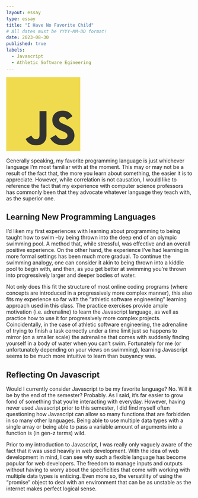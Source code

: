 ```yaml
---
layout: essay
type: essay
title: "I Have No Favorite Child"
# All dates must be YYYY-MM-DD format!
date: 2023-08-30
published: true
labels:
  - Javascript
  - Athletic Software Egineering
---
```


<img width="200px" class="rounded float-start pe-4" src="../img/javascript_symbol.png">

Generally speaking, my favorite programming language is just whichever language I’m most familiar with at the moment. This may or may not be a result of the fact that, the more you learn about something, the easier it is to appreciate. However, while correlation is not causation, I would like to reference the fact that my experience with computer science professors has commonly been that they advocate whatever language they teach with, as the superior one.

## Learning New Programming Languages

I’d liken my first experiences with learning about programming to being taught how to swim –by being thrown into the deep end of an olympic swimming pool. A method that, while stressful, was effective and an overall positive experience. On the other hand, the experience I’ve had learning in more formal settings has been much more gradual. To continue the swimming analogy, one can consider it akin to being thrown into a kiddie pool to begin with, and then, as you get better at swimming you’re thrown into progressively larger and deeper bodies of water. 

Not only does this fit the structure of most online coding programs (where concepts are introduced in a progressively more complex manner), this also fits my experience so far with the “athletic software engineering” learning approach used in this class. The practice exercises provide ample motivation (i.e. adrenaline) to learn the Javascript language, as well as practice how to use it for progressively more complex projects. Coincidentally, in the case of athletic software engineering, the adrenaline of trying to finish a task correctly under a time limit just so happens to mirror (on a smaller scale) the adrenaline that comes with suddenly finding yourself in a body of water when you can’t swim. Fortunately for me (or unfortunately depending on your views on swimming), learning Javascript seems to be much more intuitive to learn than buoyancy was.

## Reflecting On Javascript

Would I currently consider Javascript to be my favorite language? No. Will it be by the end of the semester? Probably. As I said, it’s far easier to grow fond of something that you’re interacting with everyday. However, having never used Javascript prior to this semester, I did find myself often questioning how Javascript can allow so many functions that are forbidden in so many other languages. Being able to use multiple data types with a single array or being able to pass a variable amount of arguments into a function is (in gen-z terms) wild.

Prior to my introduction to Javascript, I was really only vaguely aware of the fact that it was used heavily in web development. With the idea of web development in mind, I can see why such a flexible language has become popular for web developers. The freedom to manage inputs and outputs without having to worry about the specificities that come with working with multiple data types is enticing. Even more so, the versatility of using the “promise” object to deal with an environment that can be as unstable as the internet makes perfect logical sense.
